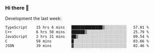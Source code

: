 ### Hi there 👋

Development the last week:
<!--START_SECTION:waka-->

```txt
TypeScript    15 hrs 6 mins   ██████████████▒░░░░░░░░░░   57.01 %
C++           6 hrs 50 mins   ██████▒░░░░░░░░░░░░░░░░░░   25.79 %
JavaScript    2 hrs 31 mins   ██▒░░░░░░░░░░░░░░░░░░░░░░   09.54 %
C             58 mins         █░░░░░░░░░░░░░░░░░░░░░░░░   03.66 %
JSON          39 mins         ▓░░░░░░░░░░░░░░░░░░░░░░░░   02.46 %
```

<!--END_SECTION:waka-->

<!--
**JASONPANGGO/jasonpanggo** is a ✨ _special_ ✨ repository because its `README.md` (this file) appears on your GitHub profile.

Here are some ideas to get you started:

- 🔭 I’m currently working on ...
- 🌱 I’m currently learning ...
- 👯 I’m looking to collaborate on ...
- 🤔 I’m looking for help with ...
- 💬 Ask me about ...
- 📫 How to reach me: ...
- 😄 Pronouns: ...
- ⚡ Fun fact: ...
-->
